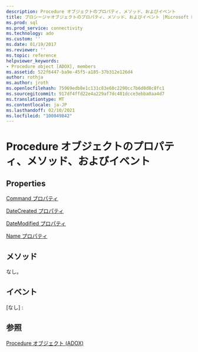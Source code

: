```yaml
---
description: Procedure オブジェクトのプロパティ、メソッド、およびイベント
title: プロシージャオブジェクトのプロパティ、メソッド、およびイベント |Microsoft Docs
ms.prod: sql
ms.prod_service: connectivity
ms.technology: ado
ms.custom: ''
ms.date: 01/19/2017
ms.reviewer: ''
ms.topic: reference
helpviewer_keywords:
- Procedure object [ADOX], members
ms.assetid: 522f6447-ba9e-45f5-a185-37b312e126d4
author: rothja
ms.author: jroth
ms.openlocfilehash: 75969edb8e1c131c83e60c2290cc7b6d0d8c8fc1
ms.sourcegitcommit: 917df4ffd22e4a229af7dc481dcce3ebba0aa4d7
ms.translationtype: MT
ms.contentlocale: ja-JP
ms.lasthandoff: 02/10/2021
ms.locfileid: "100049842"
---
```

# <a name="procedure-object-properties-methods-and-events"></a>Procedure オブジェクトのプロパティ、メソッド、およびイベント
## <a name="properties"></a>Properties  
 [Command プロパティ](./command-property-adox.md)  
  
 [DateCreated プロパティ](./datecreated-property-adox.md)  
  
 [DateModified プロパティ](./datemodified-property-adox.md)  
  
 [Name プロパティ](./name-property-adox.md)  
  
## <a name="methods"></a>メソッド  
 なし。  
  
## <a name="events"></a>イベント  
 [なし] :  
  
## <a name="see-also"></a>参照  
 [Procedure オブジェクト (ADOX)](./procedure-object-adox.md)
